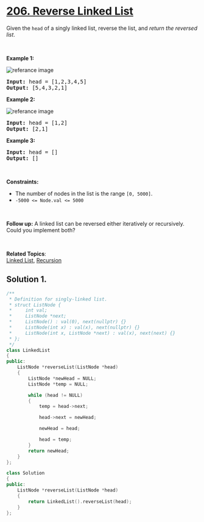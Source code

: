 
# [206. Reverse Linked List](https://leetcode.com/problems/reverse-linked-list/)

<p>
Given the <code>head</code> of a singly linked list, reverse the list, and <em>return the reversed list</em>.
</p>

<p>&nbsp;</p>
<p><strong>Example 1:</strong></p>

![referance image](https://assets.leetcode.com/uploads/2021/02/19/rev1ex1.jpg)
<pre><strong>Input:</strong> head = [1,2,3,4,5]
<strong>Output:</strong> [5,4,3,2,1]
</pre>

<p><strong>Example 2:</strong></p>

![referance image](https://assets.leetcode.com/uploads/2021/02/19/rev1ex2.jpg)
<pre><strong>Input:</strong> head = [1,2]
<strong>Output:</strong> [2,1]
</pre>


<p><strong>Example 3:</strong></p>
<pre><strong>Input:</strong> head = []
<strong>Output:</strong> []
</pre>

<p>&nbsp;</p>
<p><strong>Constraints:</strong></p>

<ul>
    <li>The number of nodes in the list is the range <code>[0, 5000]</code>.</li>
    <li><code>-5000 <= Node.val <= 5000</code></li>
</ul>

<p>&nbsp;</p>

<strong>Follow up:</strong> A linked list can be reversed either iteratively or recursively. Could you implement both?
<p>&nbsp;</p>

**Related Topics**:  
[Linked List](https://leetcode.com/tag/linked-list/),
[Recursion](https://leetcode.com/tag/recursion/)

## Solution 1.

```cpp
/**
 * Definition for singly-linked list.
 * struct ListNode {
 *     int val;
 *     ListNode *next;
 *     ListNode() : val(0), next(nullptr) {}
 *     ListNode(int x) : val(x), next(nullptr) {}
 *     ListNode(int x, ListNode *next) : val(x), next(next) {}
 * };
 */
class LinkedList
{
public:
    ListNode *reverseList(ListNode *head)
    {
        ListNode *newHead = NULL;
        ListNode *temp = NULL;

        while (head != NULL)
        {
            temp = head->next;

            head->next = newHead;

            newHead = head;

            head = temp;
        }
        return newHead;
    }
};

class Solution
{
public:
    ListNode *reverseList(ListNode *head)
    {
        return LinkedList().reverseList(head);
    }
};
```